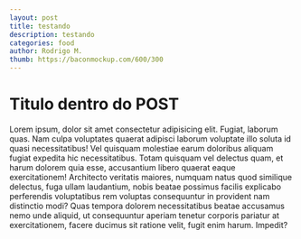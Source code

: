```yaml
---
layout: post
title: testando
description: testando
categories: food
author: Rodrigo M.
thumb: https://baconmockup.com/600/300
---
```


# Titulo dentro do POST

Lorem ipsum, dolor sit amet consectetur adipisicing elit. Fugiat, laborum quas. Nam culpa voluptates quaerat adipisci laborum voluptate illo soluta id quasi necessitatibus! Vel quisquam molestiae earum doloribus aliquam fugiat expedita hic necessitatibus. Totam quisquam vel delectus quam, et harum dolorem quia esse, accusantium libero quaerat eaque exercitationem! Architecto veritatis maiores, numquam natus quod similique delectus, fuga ullam laudantium, nobis beatae possimus facilis explicabo perferendis voluptatibus rem voluptas consequuntur in provident nam distinctio modi? Quas tempora dolorem necessitatibus beatae accusamus nemo unde aliquid, ut consequuntur aperiam tenetur corporis pariatur at exercitationem, facere ducimus sit ratione velit, fugit enim harum. Impedit?
